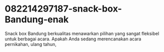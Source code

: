 # 082214297187-snack-box-Bandung-enak
Snack box Bandung berkualitas menawarkan pilihan yang sangat fleksibel untuk berbagai acara. Apakah Anda sedang merencanakan acara pernikahan, ulang tahun, 
